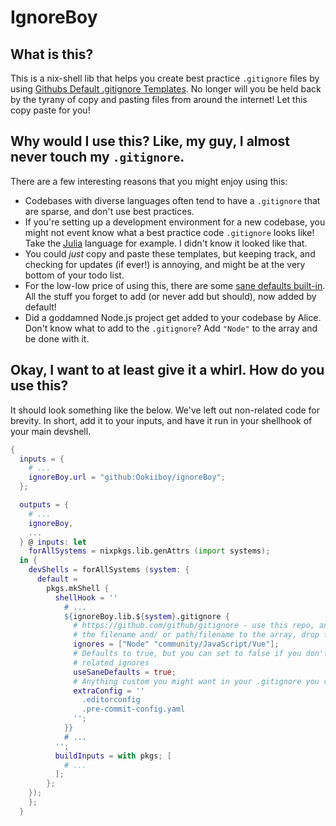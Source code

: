 # IgnoreBoy

## What is this?

This is a nix-shell lib that helps you create best practice `.gitignore` files
by using
[Githubs Default .gitignore Templates](https://github.com/github/gitignore). No
longer will you be held back by the tyrany of copy and pasting files from around
the internet! Let this copy paste for you!

## Why would I use this? Like, my guy, I almost never touch my `.gitignore`.

There are a few interesting reasons that you might enjoy using this:

- Codebases with diverse languages often tend to have a `.gitignore` that are
  sparse, and don't use best practices.
- If you're setting up a development environment for a new codebase, you might
  not event know what a best practice code `.gitignore` looks like! Take the
  [Julia](https://github.com/github/gitignore/blob/main/Julia.gitignore)
  language for example. I didn't know it looked like that.
- You could _just_ copy and paste these templates, but keeping track, and
  checking for updates (if ever!) is annoying, and might be at the very bottom
  of your todo list.
- For the low-low price of using this, there are some
  [sane defaults built-in](https://github.com/Ookiiboy/ignoreBoy/blob/main/flake.nix#L71C1-L76C24).
  All the stuff you forget to add (or never add but should), now added by
  default!
- Did a goddamned Node.js project get added to your codebase by Alice. Don't
  know what to add to the `.gitignore`? Add `"Node"` to the array and be done
  with it.

## Okay, I want to at least give it a whirl. How do you use this?

It should look something like the below. We've left out non-related code for
brevity. In short, add it to your inputs, and have it run in your shellhook of
your main devshell.

```nix
{
  inputs = {
    # ...
    ignoreBoy.url = "github:Ookiiboy/ignoreBoy";
  };

  outputs = {
    # ...
    ignoreBoy,
    ...
  } @ inputs: let
    forAllSystems = nixpkgs.lib.genAttrs (import systems);
  in {
    devShells = forAllSystems (system: {
      default = 
        pkgs.mkShell {
          shellHook = ''
            # ...
            ${ignoreBoy.lib.${system}.gitignore {
              # https://github.com/github/gitignore - use this repo, and add 
              # the filename and/ or path/filename to the array, drop the extension.
              ignores = ["Node" "community/JavaScript/Vue"]; 
              # Defaults to true, but you can set to false if you don't want OS
              # related ignores
              useSaneDefaults = true; 
              # Anything custom you might want in your .gitignore you can place in extraConfig.
              extraConfig = ''
                .editorconfig
                .pre-commit-config.yaml
              '';
            }}
            # ...
          '';
          buildInputs = with pkgs; [
            # ...
          ];
        };
    });
    };
  }
```
